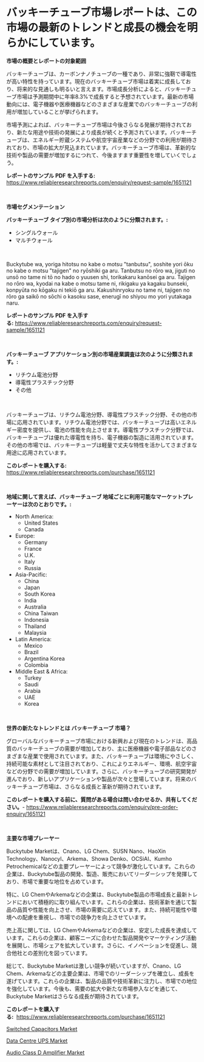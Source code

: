 <p><h1>バッキーチューブ市場レポートは、この市場の最新のトレンドと成長の機会を明らかにしています。</h1></p><p><strong>市場の概要とレポートの対象範囲</strong></p>
<p><p>バッキーチューブは、カーボンナノチューブの一種であり、非常に強靭で導電性が高い特性を持っています。現在のバッキーチューブ市場は着実に成長しており、将来的な見通しも明るいと言えます。市場成長分析によると、バッキーチューブ市場は予測期間中に年率8.3%で成長すると予想されています。最新の市場動向には、電子機器や医療機器などのさまざまな産業でのバッキーチューブの利用が増加していることが挙げられます。</p><p>市場予測によれば、バッキーチューブ市場は今後さらなる発展が期待されており、新たな用途や技術の発展により成長が続くと予測されています。バッキーチューブは、エネルギー貯蔵システムや航空宇宙産業などの分野での利用が期待されており、市場の拡大が見込まれています。バッキーチューブ市場は、革新的な技術や製品の需要が増加するにつれて、今後ますます重要性を増していくでしょう。</p></p>
<p><strong>レポートのサンプル PDF を入手する:</strong> <a href="https://www.reliableresearchreports.com/enquiry/request-sample/1651121">https://www.reliableresearchreports.com/enquiry/request-sample/1651121</a></p>
<p>&nbsp;</p>
<p><strong>市場セグメンテーション</strong></p>
<p><strong>バッキーチューブ タイプ別の市場分析は次のように分類されます。:</strong></p>
<p><ul><li>シングルウォール</li><li>マルチウォール</li></ul></p>
<p>&nbsp;</p>
<p><p>Buckytube wa, yoriga hitotsu no kabe o motsu "tanbutsu", soshite yori ōku no kabe o motsu "tajigen" no ryōshiki ga aru. Tanbutsu no rōro wa, jiguti no unsō no tame ni tō no hado o yuusen shi, torikakaru kanōsei ga aru. Tajigen no rōro wa, kyodai na kabe o motsu tame ni, rikigaku ya kagaku bunseki, konpyūta no kōgaku ni tekiō ga aru. Kakushinryoku no tame ni, tajigen no rōro ga saikō no sōchi o kasoku sase, enerugī no shiyou mo yori yutakaga naru.</p></p>
<p><strong>レポートのサンプル PDF を入手する:</strong>&nbsp;<a href="https://www.reliableresearchreports.com/enquiry/request-sample/1651121">https://www.reliableresearchreports.com/enquiry/request-sample/1651121</a></p>
<p>&nbsp;</p>
<p><strong> バッキーチューブ アプリケーション別の市場産業調査は次のように分類されます。:</strong></p>
<p><ul><li>リチウム電池分野</li><li>導電性プラスチック分野</li><li>その他</li></ul></p>
<p>&nbsp;</p>
<p><p>バッキーチューブは、リチウム電池分野、導電性プラスチック分野、その他の市場に応用されています。リチウム電池分野では、バッキーチューブは高いエネルギー密度を提供し、電池の性能を向上させます。導電性プラスチック分野では、バッキーチューブは優れた導電性を持ち、電子機器の製造に活用されています。その他の市場では、バッキーチューブは軽量で丈夫な特性を活かしてさまざまな用途に応用されています。</p></p>
<p><strong>このレポートを購入する:</strong>&nbsp; <a href="https://www.reliableresearchreports.com/purchase/1651121">https://www.reliableresearchreports.com/purchase/1651121</a></p>
<p>&nbsp;</p>
<p><strong>地域に関して言えば、バッキーチューブ 地域ごとに利用可能なマーケットプレーヤーは次のとおりです。:</strong></p>
<p><ul>
    <li>
        North America:
        <ul>
            <li>United States</li>
            <li>Canada</li>
        </ul>
    </li>
    <li>
        Europe:
        <ul>
            <li>Germany</li>
            <li>France</li>
            <li>U.K.</li>
            <li>Italy</li>
            <li>Russia</li>
        </ul>
    </li>
    <li>
        Asia-Pacific:
        <ul>
            <li>China</li>
            <li>Japan</li>
            <li>South Korea</li>
            <li>India</li>
            <li>Australia</li>
            <li>China Taiwan</li>
            <li>Indonesia</li>
            <li>Thailand</li>
            <li>Malaysia</li>
        </ul>
    </li>
    <li>
        Latin America:
        <ul>
            <li>Mexico</li>
            <li>Brazil</li>
            <li>Argentina Korea</li>
            <li>Colombia</li>
        </ul>
    </li>
    <li>
        Middle East & Africa:
        <ul>
            <li>Turkey</li>
            <li>Saudi</li>
            <li>Arabia</li>
            <li>UAE</li>
            <li>Korea</li>
        </ul>
    </li>
    </ul></p>
<p>&nbsp;</p>
<p><strong>世界の新たなトレンドとは バッキーチューブ 市場？</strong></p>
<p><p>グローバルなバッキーチューブ市場における新興および現在のトレンドは、高品質のバッキーチューブの需要が増加しており、主に医療機器や電子部品などのさまざまな産業で使用されています。また、バッキーチューブは環境にやさしく、持続可能な素材として注目されており、これによりエネルギー、環境、航空宇宙などの分野での需要が増加しています。さらに、バッキーチューブの研究開発が進んでおり、新しいアプリケーションや製品が次々と登場しています。将来のバッキーチューブ市場は、さらなる成長と革新が期待されています。</p></p>
<p><strong>このレポートを購入する前に、質問がある場合は問い合わせるか、共有してください。</strong>- <a href="https://www.reliableresearchreports.com/enquiry/pre-order-enquiry/1651121">https://www.reliableresearchreports.com/enquiry/pre-order-enquiry/1651121</a></p>
<p>&nbsp;</p>
<p><strong>主要な市場プレーヤー</strong></p>
<p><p>Buckytube Marketは、Cnano、LG Chem、SUSN Nano、HaoXin Technology、Nanocyl、Arkema、Showa Denko、OCSiAI、Kumho Petrochemicalなどの主要プレーヤーによって競争が激化しています。これらの企業は、Buckytube製品の開発、製造、販売においてリーダーシップを発揮しており、市場で重要な地位を占めています。</p><p>特に、LG ChemやArkemaなどの企業は、Buckytube製品の市場成長と最新トレンドにおいて積極的に取り組んでいます。これらの企業は、技術革新を通じて製品の品質や性能を向上させ、市場の需要に応えています。また、持続可能性や環境への配慮を重視し、市場での競争力を向上させています。</p><p>売上高に関しては、LG ChemやArkemaなどの企業は、安定した成長を達成しています。これらの企業は、顧客ニーズに合わせた製品開発やマーケティング活動を展開し、市場シェアを拡大しています。さらに、イノベーションを促進し、競合他社との差別化を図っています。</p><p>総じて、Buckytube Marketは激しい競争が続いていますが、Cnano、LG Chem、Arkemaなどの主要企業は、市場でのリーダーシップを確立し、成長を遂げています。これらの企業は、製品の品質や技術革新に注力し、市場での地位を強化しています。今後も、需要の拡大や新たな市場参入などを通じて、Buckytube Marketはさらなる成長が期待されています。</p></p>
<p><strong>このレポートを購入する:</strong>&nbsp;&nbsp;<a href="https://www.reliableresearchreports.com/purchase/1651121">https://www.reliableresearchreports.com/purchase/1651121</a></p>
<p><p><a href="https://github.com/provorikovar/Market-Research-Report-List-3/blob/main/switched-capacitors-market.md">Switched Capacitors Market</a></p><p><a href="https://github.com/angelajermaine/Market-Research-Report-List-2/blob/main/data-centre-ups-market.md">Data Centre UPS Market</a></p><p><a href="https://github.com/beatblasta/Market-Research-Report-List-2/blob/main/audio-class-d-amplifier-market.md">Audio Class D Amplifier Market</a></p></p>